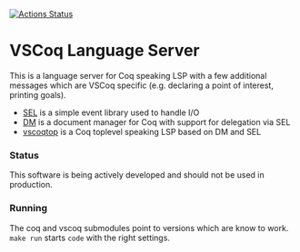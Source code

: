 [![Actions Status](https://github.com/gares/vscoq-language-server/workflows/CI/badge.svg)](https://github.com/gares/vscoq-language-server/actions)

# VSCoq Language Server

This is a language server for Coq speaking LSP with a few additional messages
which are VSCoq specific (e.g. declaring a point of interest, printing goals).

- [SEL](sel/) is a simple event library used to handle I/O
- [DM](dm/) is a document manager for Coq with support for delegation via SEL
- [vscoqtop](vscoqtop/) is a Coq toplevel speaking LSP based on DM and SEL

### Status

This software is being actively developed and should not be used in production.

### Running

The coq and vscoq submodules point to versions which are know to work.
`make run` starts `code` with the right settings.
